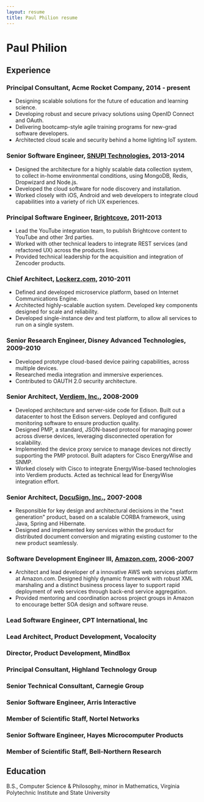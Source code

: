 ```yaml
---
layout: resume
title: Paul Philion resume
---
```


# Paul Philion

## Experience

### Principal Consultant, Acme Rocket Company, 2014 - present

* Designing scalable solutions for the future of education and learning science.
* Developing robust and secure privacy solutions using OpenID Connect and OAuth.
* Delivering bootcamp-style agile training programs for new-grad software developers.
* Architected cloud scale and security behind a home lighting IoT system.
        
### Senior Software Engineer, [SNUPI Technologies](http://www.wallyhome.com/), 2013-2014

* Designed the architecture for a highly scalable data collection system, to collect in-home environmental conditions, using MongoDB, Redis, Dropwizard and Node.js.
* Developed the cloud software for node discovery and installation.
* Worked closely with iOS, Android and web developers to integrate cloud capabilities into a variety of rich UX experiences.
            
### Principal Software Engineer, [Brightcove](http://www.brightcove.com), 2011-2013

* Lead the YouTube integration team, to publish Brightcove content to YouTube and other 3rd parties.
* Worked with other technical leaders to integrate REST services (and refactored UX) across the products lines.
* Provided technical leadership for the acquisition and integration of Zencoder products.

### Chief Architect, [Lockerz.com](https://en.wikipedia.org/wiki/Lockerz), 2010-2011

* Defined and developed microservice platform, based on Internet Communications Engine.
* Architected highly-scalable auction system. Developed key components designed for scale and reliability.
* Developed single-instance dev and test platform, to allow all services to run on a single system.
      
### Senior Research Engineer, Disney Advanced Technologies, 2009-2010

* Developed prototype cloud-based device pairing capabilities, across multiple devices.
* Researched media integration and immersive experiences.
* Contributed to OAUTH 2.0 security architecture.
            
### Senior Architect, [Verdiem, Inc.](http://www.verdiem.com), 2008-2009

* Developed architecture and server-side code for Edison. Built out a datacenter to host the Edison servers. Deployed and configured monitoring software to ensure production quality.
* Designed PMP, a standard, JSON-based protocol for managing power across diverse devices, leveraging disconnected operation for scalability.
* Implemented the device proxy service to manage devices not directly supporting the PMP protocol. Built adapters for Cisco EnergyWise and SNMP.
* Worked closely with Cisco to integrate EnergyWise-based technologies into Verdiem products. Acted as technical lead for EnergyWise integration effort.

### Senior Architect, [DocuSign, Inc.](http://www.docusign.com), 2007-2008

* Responsible for key design and architectural decisions in the "next generation" product, based on a scalable CORBA framework, using Java, Spring and Hibernate.
* Designed and implemented key services within the product for distributed document conversion and migrating existing customer to the new product seamlessly.

### Software Development Engineer III, [Amazon.com](http://www.amazon.com), 2006-2007

* Architect and lead developer of a innovative AWS web services platform at Amazon.com. Designed highly dynamic framework with robust XML marshaling and a distinct business process layer to support rapid deployment of web services through back-end service aggregation.
* Provided mentoring and coordination across project groups in Amazon to encourage better SOA design and software reuse.

### Lead Software Engineer, CPT International, Inc
### Lead Architect, Product Development, Vocalocity
### Director, Product Development, MindBox
### Principal Consultant, Highland Technology Group
### Senior Technical Consultant, Carnegie Group
### Senior Software Engineer, Arris Interactive
### Member of Scientific Staff, Nortel Networks
### Senior Software Engineer, Hayes Microcomputer Products
### Member of Scientific Staff, Bell-Northern Research


## Education
B.S., Computer Science & Philosophy, minor in Mathematics, Virginia Polytechnic Institute and State University

